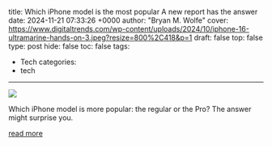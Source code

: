 title: Which iPhone model is the most popular A new report has the answer
date: 2024-11-21 07:33:26 +0000
author: "Bryan M. Wolfe"
cover: https://www.digitaltrends.com/wp-content/uploads/2024/10/iphone-16-ultramarine-hands-on-3.jpeg?resize=800%2C418&p=1
draft: false
top: false
type: post
hide: false
toc: false
tags:
  - Tech
categories:
  - tech
---

![](https://www.digitaltrends.com/wp-content/uploads/2024/10/iphone-16-ultramarine-hands-on-3.jpeg?resize=800%2C418&p=1)

Which iPhone model is more popular: the regular or the Pro? The answer might surprise you.

[read more](https://www.digitaltrends.com/mobile/which-iphone-model-is-the-most-popular-new-report-has-the-answer/)
